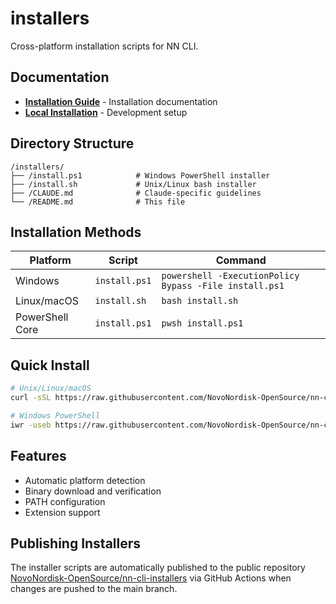 # installers

Cross-platform installation scripts for NN CLI.

## Documentation

- **[Installation Guide](https://github.com/nn-gdai/nn-cli/blob/main/documentation/guide/docs/nncli/installers.md)** - Installation documentation
- **[Local Installation](https://github.com/nn-gdai/nn-cli/blob/main/documentation/guide/docs/nncli/local-installation.md)** - Development setup

## Directory Structure

```text
/installers/
├── /install.ps1            # Windows PowerShell installer
├── /install.sh             # Unix/Linux bash installer
├── /CLAUDE.md              # Claude-specific guidelines
└── /README.md              # This file
```

## Installation Methods

| Platform        | Script        | Command                                                |
| --------------- | ------------- | ------------------------------------------------------ |
| Windows         | `install.ps1` | `powershell -ExecutionPolicy Bypass -File install.ps1` |
| Linux/macOS     | `install.sh`  | `bash install.sh`                                      |
| PowerShell Core | `install.ps1` | `pwsh install.ps1`                                     |

## Quick Install

```bash
# Unix/Linux/macOS
curl -sSL https://raw.githubusercontent.com/NovoNordisk-OpenSource/nn-cli-installers/refs/heads/main/install.sh | bash

# Windows PowerShell
iwr -useb https://raw.githubusercontent.com/NovoNordisk-OpenSource/nn-cli-installers/refs/heads/main/install.ps1 | iex
```

## Features

- Automatic platform detection
- Binary download and verification
- PATH configuration
- Extension support

## Publishing Installers

The installer scripts are automatically published to the public repository [NovoNordisk-OpenSource/nn-cli-installers](https://github.com/NovoNordisk-OpenSource/nn-cli-installers) via GitHub Actions when changes are pushed to the main branch.

